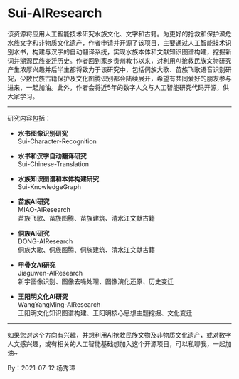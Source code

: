 # Sui-AIResearch
该资源将应用人工智能技术研究水族文化、文字和古籍。为更好的抢救和保护濒危水族文字和非物质文化遗产，作者申请并开源了该项目，主要通过人工智能技术识别水书，构建与汉字的自动翻译系统，实现水族本体和文献知识图谱构建，挖掘新词并溯源民族变迁历史。作者回到家乡贵州教书以来，对利用AI抢救民族文物研究产生浓厚兴趣并后半生都将致力于该研究中，包括侗族大歌、苗族飞歌语音识别研究，少数民族古籍保护及文化图腾识别都会陆续展开，希望有共同爱好的朋友参与进来，一起加油。此外，作者会将近5年的数字人文与人工智能研究代码开源，供大家学习。

---

研究内容包括：<br />

- **水书图像识别研究** <br />
Sui-Character-Recognition <br />

- **水书和汉字自动翻译研究** <br />
Sui-Chinese-Translation <br />

- **水族知识图谱和本体构建研究** <br />
Sui-KnowledgeGraph <br />

- **苗族AI研究** <br />
MIAO-AIResearch <br />
苗族飞歌、苗族图腾、苗族建筑、清水江文献古籍 <br />

- **侗族AI研究** <br />
DONG-AIResearch <br />
侗族大歌、侗族图腾、侗族建筑、清水江文献古籍 <br />

- **甲骨文AI研究** <br />
Jiaguwen-AIResearch <br />
新字图像识别、图像去噪处理、图像演化还原、历史变迁 <br />

- **王阳明文化AI研究** <br />
WangYangMing-AIResearch <br />
王阳明文化知识图谱构建、王阳明核心思想主题挖掘、文化变迁 <br />

---

如果您对这个方向有兴趣，并想利用AI抢救民族文物及非物质文化遗产，或对数字人文感兴趣，或有相关的人工智能基础想加入这个开源项目，可以私聊我，一起加油~

By：2021-07-12 杨秀璋

